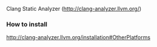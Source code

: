 Clang Static Analyzer
(http://clang-analyzer.llvm.org/)

### How to install

http://clang-analyzer.llvm.org/installation#OtherPlatforms
